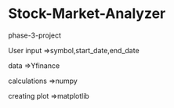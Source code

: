 # Stock-Market-Analyzer
phase-3-project 


User input =>symbol,start_date,end_date    

data =>Yfinance  


calculations =>numpy


creating plot =>matplotlib
